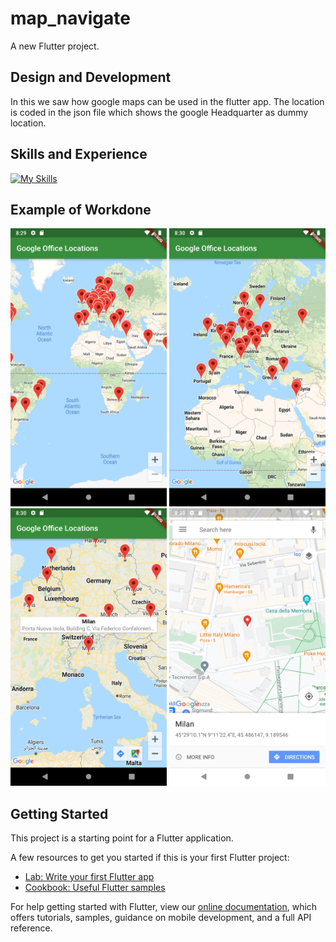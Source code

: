 # map_navigate

A new Flutter project.

## Design and Development
In this we saw how google maps can be used in the flutter app. The location is coded in the json file which shows the google Headquarter as dummy location.

## Skills and Experience
[![My Skills](https://skillicons.dev/icons?i=flutter)](https://flutter.dev)

## Example of Workdone

<div class="row">
<img src="https://github.com/akaChandu/add-google-map-with-flutter/blob/master/Screenshot_1650725989.png" width="250" >
<img src="https://github.com/akaChandu/add-google-map-with-flutter/blob/master/Screenshot_1650726002.png" width="250" >
  </div>
  <div class="row">
  <img src="https://github.com/akaChandu/add-google-map-with-flutter/blob/master/Screenshot_1650726027.png" width="250" >
<img src="https://github.com/akaChandu/add-google-map-with-flutter/blob/master/Screenshot_1650726051.png" width="250" >
    </div>

## Getting Started

This project is a starting point for a Flutter application.

A few resources to get you started if this is your first Flutter project:

- [Lab: Write your first Flutter app](https://flutter.dev/docs/get-started/codelab)
- [Cookbook: Useful Flutter samples](https://flutter.dev/docs/cookbook)

For help getting started with Flutter, view our
[online documentation](https://flutter.dev/docs), which offers tutorials,
samples, guidance on mobile development, and a full API reference.
